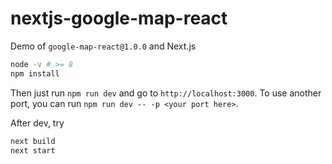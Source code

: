 # nextjs-google-map-react
Demo of `google-map-react@1.0.0` and Next.js
```bash
node -v # >= 8 
npm install 
```
Then just run `npm run dev` and go to `http://localhost:3000`. To use another port, you can run `npm run dev -- -p <your port here>`.

After dev, try
```bash
next build
next start
```
